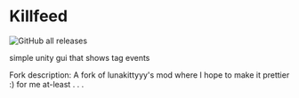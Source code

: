 # Killfeed

![GitHub all releases](https://img.shields.io/github/downloads/SakuraaDevelopment/Killfeed/total?style=plastic) 

simple unity gui that shows tag events

Fork description: A fork of lunakittyyy's mod where I hope to make it prettier :) for me at-least . . .
